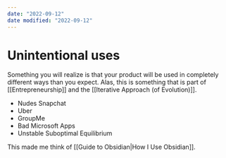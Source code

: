 ```yaml
---
date: "2022-09-12"
date modified: "2022-09-12"
---
```


# Unintentional uses
Something you will realize is that your product will be used in completely different ways than you expect. Alas, this is something that is part of [[Entrepreneurship]] and the [[Iterative Approach (of Evolution)]].

- Nudes Snapchat
- Uber
- GroupMe
- Bad Microsoft Apps
- Unstable Suboptimal Equilibrium

This made me think of [[Guide to Obsidian|How I Use Obsidian]].